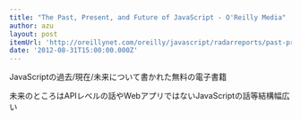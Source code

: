 ```yaml
---
title: "The Past, Present, and Future of JavaScript - O'Reilly Media"
author: azu
layout: post
itemUrl: 'http://oreillynet.com/oreilly/javascript/radarreports/past-present-future-javascript.csp'
date: '2012-08-31T15:00:00.000Z'
---
```

JavaScriptの過去/現在/未来について書かれた無料の電子書籍

未来のところはAPIレベルの話やWebアプリではないJavaScriptの話等結構幅広い
